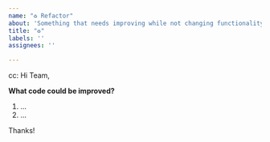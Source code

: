 ```yaml
---
name: "♻️ Refactor"
about: 'Something that needs improving while not changing functionality '
title: "♻️"
labels: ''
assignees: ''

---
```

<!-- These comments automatically delete -->
<!-- @ metion users who are in the loop -->
cc: 
Hi Team,


**What code could be improved?**
<!-- Add a link to the area/file that needs refactoring -->
<!-- Explain why -->

<!--Add numbered tasks-->
1. ...
2. ...

Thanks!
